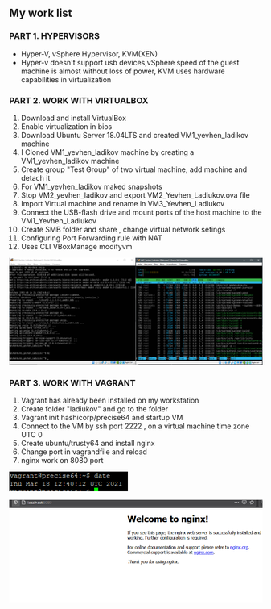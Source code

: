 ## My work list

### PART 1. HYPERVISORS
* Hyper-V, vSphere Hypervisor, KVM(XEN)
* Hyper-v doesn't support usb devices,vSphere speed of the guest machine is almost without loss of power, KVM uses hardware capabilities in virtualization

### PART 2. WORK WITH VIRTUALBOX
1. Download and install VirtualBox
2. Enable virtualization in bios
3. Download Ubuntu Server 18.04LTS and created VM1_yevhen_ladikov machine
4. I Cloned VM1_yevhen_ladikov machine by creating a VM1_yevhen_ladikov machine
5. Create group "Test Group" of two virtual machine, add machine and detach it
6. For VM1_yevhen_ladikov maked snapshots 
7. Stop VM2_yevhen_ladikov and export VM2_Yevhen_Ladiukov.ova file
8. Import Virtual machine and rename in VM3_Yevhen_Ladiukov
9. Connect the USB-flash drive and mount ports of the host machine to the VM1_Yevhen_Ladiukov
10. Create SMB folder and share , change virtual network setings 
11. Configuring Port Forwarding rule with NAT
12. Uses CLI VBoxManage modifyvm

![Image](https://github.com/Docker-Meds/DevOps_online_Vinnytsia_2021Q2/blob/Master/m2/task2.1/images/image_2021-03-18_12-11-09.png)

### PART 3. WORK WITH VAGRANT
1. Vagrant has already been installed on my workstation
2. Create folder "ladiukov"  and go to the folder
3. Vagrant init hashicorp/precise64  and startup VM
4. Connect to the VM by ssh port 2222 , on a virtual machine time zone  UTC 0
5. Create ubuntu/trusty64 and install nginx
6. Change port in vagrandfile and reload
7. nginx work on 8080 port

![Image](https://github.com/Docker-Meds/DevOps_online_Vinnytsia_2021Q2/blob/Master/m2/task2.1/images/image_2021-03-18_14-42-05.png)

![Image](https://github.com/Docker-Meds/DevOps_online_Vinnytsia_2021Q2/blob/Master/m2/task2.1/images/image_2021-03-18_15-50-57.png)
